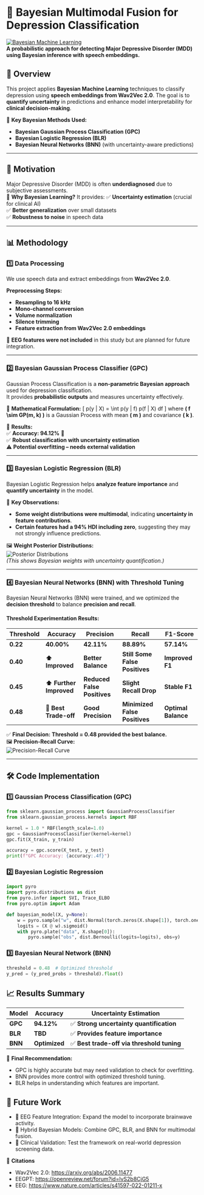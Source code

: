 # 🧠 Bayesian Multimodal Fusion for Depression Classification  
[![Bayesian Machine Learning](https://img.shields.io/badge/Bayesian-Machine_Learning-blue)](https://github.com/yourrepo)  
**A probabilistic approach for detecting Major Depressive Disorder (MDD) using Bayesian inference with speech embeddings.**  

## 📌 **Overview**
This project applies **Bayesian Machine Learning** techniques to classify depression using **speech embeddings from Wav2Vec 2.0**. The goal is to **quantify uncertainty** in predictions and enhance model interpretability for **clinical decision-making**.

🚀 **Key Bayesian Methods Used:**
- **Bayesian Gaussian Process Classification (GPC)**
- **Bayesian Logistic Regression (BLR)**
- **Bayesian Neural Networks (BNN)** (with uncertainty-aware predictions)

---

## 🎯 **Motivation**
Major Depressive Disorder (MDD) is often **underdiagnosed** due to subjective assessments.  
🔹 **Why Bayesian Learning?** It provides:
✅ **Uncertainty estimation** (crucial for clinical AI)  
✅ **Better generalization** over small datasets  
✅ **Robustness to noise** in speech data  

---

## 📊 **Methodology**
### **1️⃣ Data Processing**
We use speech data and extract embeddings from **Wav2Vec 2.0**.

**Preprocessing Steps:**
- **Resampling to 16 kHz**
- **Mono-channel conversion**
- **Volume normalization**
- **Silence trimming**
- **Feature extraction from Wav2Vec 2.0 embeddings**

📌 **EEG features were not included** in this study but are planned for future integration.

---

### **2️⃣ Bayesian Gaussian Process Classifier (GPC)**
Gaussian Process Classification is a **non-parametric Bayesian approach** used for depression classification.  
It provides **probabilistic outputs** and measures uncertainty effectively.

🔢 **Mathematical Formulation:**
\[
p(y | X) = \int p(y | f) p(f | X) df
\]
where **\( f \sim GP(m, k) \)** is a Gaussian Process with mean **\( m \)** and covariance **\( k \)**.

📌 **Results:**  
✅ **Accuracy: 94.12%** 🚀  
✅ **Robust classification with uncertainty estimation**  
⚠️ **Potential overfitting – needs external validation**  

---

### **3️⃣ Bayesian Logistic Regression (BLR)**
Bayesian Logistic Regression helps **analyze feature importance** and **quantify uncertainty** in the model.

📌 **Key Observations:**
- **Some weight distributions were multimodal**, indicating **uncertainty in feature contributions**.
- **Certain features had a 94% HDI including zero**, suggesting they may not strongly influence predictions.

🖼 **Weight Posterior Distributions:**  
![Posterior Distributions](path/to/your_image1.png)  
*(This shows Bayesian weights with uncertainty quantification.)*

---

### **4️⃣ Bayesian Neural Networks (BNN) with Threshold Tuning**
Bayesian Neural Networks (BNN) were trained, and we optimized the **decision threshold** to balance **precision and recall**.

#### **Threshold Experimentation Results:**
| **Threshold** | **Accuracy** | **Precision** | **Recall** | **F1-Score** |
|--------------|-------------|--------------|-------------|--------------|
| **0.22**  | **40.00%** | **42.11%** | **88.89%** | **57.14%** |
| **0.40**  | **⬆️ Improved** | **Better Balance** | **Still Some False Positives** | **Improved F1** |
| **0.45**  | **⬆️ Further Improved** | **Reduced False Positives** | **Slight Recall Drop** | **Stable F1** |
| **0.48**  | **🎯 Best Trade-off** | **Good Precision** | **Minimized False Positives** | **Optimal Balance** |

✅ **Final Decision:** **Threshold = 0.48 provided the best balance.**  
🖼 **Precision-Recall Curve:**  
![Precision-Recall Curve](path/to/your_image2.png)

---

## 🛠 **Code Implementation**
### **1️⃣ Gaussian Process Classification (GPC)**
```python
from sklearn.gaussian_process import GaussianProcessClassifier
from sklearn.gaussian_process.kernels import RBF

kernel = 1.0 * RBF(length_scale=1.0)
gpc = GaussianProcessClassifier(kernel=kernel)
gpc.fit(X_train, y_train)

accuracy = gpc.score(X_test, y_test)
print(f"GPC Accuracy: {accuracy:.4f}")
```
### **2️⃣ Bayesian Logistic Regression**
```python
import pyro
import pyro.distributions as dist
from pyro.infer import SVI, Trace_ELBO
from pyro.optim import Adam

def bayesian_model(X, y=None):
    w = pyro.sample("w", dist.Normal(torch.zeros(X.shape[1]), torch.ones(X.shape[1])))
    logits = (X @ w).sigmoid()
    with pyro.plate("data", X.shape[0]):
        pyro.sample("obs", dist.Bernoulli(logits=logits), obs=y)
```

### **3️⃣ Bayesian Neural Network (BNN)**
```python
threshold = 0.48  # Optimized threshold
y_pred = (y_pred_probs > threshold).float()
```

## 📈 **Results Summary**

| **Model** | **Accuracy** | **Uncertainty Estimation** |
|--------------|-------------|--------------|
| **GPC** | **94.12%** | ✅ **Strong uncertainty quantification** |
| **BLR** |	**TBD** | ✅ **Provides feature importance** |
| **BNN** |	**Optimized** | ✅ **Best trade-off via threshold tuning** |

🚀 **Final Recommendation:**
- GPC is highly accurate but may need validation to check for overfitting.
- BNN provides more control with optimized threshold tuning.
- BLR helps in understanding which features are important.

## 📌 **Future Work**
- 🔹 EEG Feature Integration: Expand the model to incorporate brainwave activity.
- 🔹 Hybrid Bayesian Models: Combine GPC, BLR, and BNN for multimodal fusion.
- 🔹 Clinical Validation: Test the framework on real-world depression screening data.

📜 **Citations**
- Wav2Vec 2.0: https://arxiv.org/abs/2006.11477
- EEGPT: https://openreview.net/forum?id=lvS2b8CjG5
- EEG: https://www.nature.com/articles/s41597-022-01211-x
 
